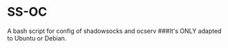 # SS-OC
A bash script for config of shadowsocks and ocserv
###It's ONLY adapted to Ubuntu or Debian.
